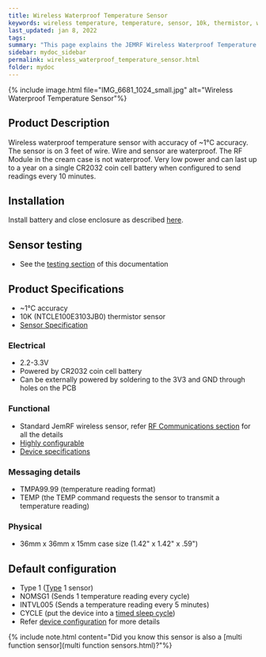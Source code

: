 ```yaml
---
title: Wireless Waterproof Temperature Sensor
keywords: wireless temperature, temperature, sensor, 10k, thermistor, waterproof
last_updated: jan 8, 2022
tags:
summary: "This page explains the JEMRF Wireless Waterproof Temperature Sensor"
sidebar: mydoc_sidebar
permalink: wireless_waterproof_temperature_sensor.html
folder: mydoc
---
```


{% include image.html file="IMG_6681_1024_small.jpg" alt="Wireless Waterproof Temperature Sensor"%}

## Product Description
Wireless waterproof temperature sensor with accuracy of ~1°C accuracy. The sensor is on 3 feet of wire. Wire and sensor are waterproof. The RF Module in the cream case is not waterproof. Very low power and can last up to a year on a single CR2032 coin cell battery when configured to send readings every 10 minutes.

## Installation
Install battery and close enclosure as described [here](sensor_installation.html).

## Sensor testing
* See the [testing section](sensor_testing.html) of this documentation

## Product Specifications
* ~1°C accuracy
* 10K (NTCLE100E3103JB0) thermistor sensor
* [Sensor Specification](3950thermistor.pdf)

### Electrical
* 2.2-3.3V
* Powered by CR2032 coin cell battery
* Can be externally powered by soldering to the 3V3 and GND through holes on the PCB

### Functional
* Standard JemRF wireless sensor, refer [RF Communications section](rf_basics.html) for all the details
* [Highly configurable](configuration_overview.html)
* [Device specifications](rf_device_specs.html)

### Messaging details
* TMPA99.99 (temperature reading format)
* TEMP (the TEMP command requests the sensor to transmit a temperature reading)

### Physical
* 36mm x 36mm x 15mm case size (1.42" x 1.42" x .59")

## Default configuration
* Type 1 ([Type](types.html) 1 sensor)
* NOMSG1 (Sends 1 temperature reading every cycle)
* INTVL005 (Sends a temperature reading every 5 minutes)
* CYCLE (put the device into a [timed sleep cycle](sleep_modes.html))
* Refer [device configuration](configuration_overview.html) for more details

{% include note.html content="Did you know this sensor is also a [multi function sensor](multi function sensors.html)?"%}